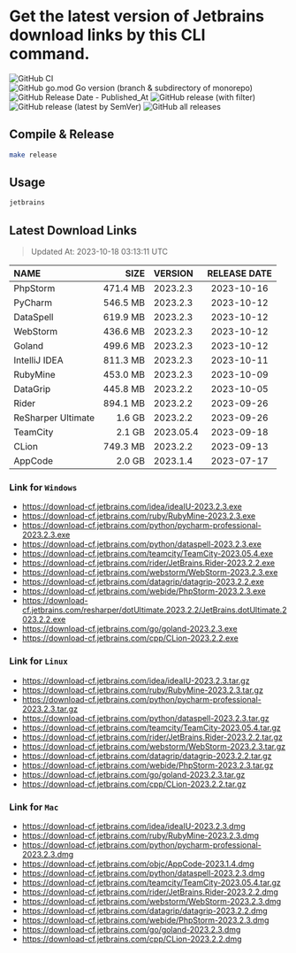 # Get the latest version of Jetbrains download links by this CLI command.

![GitHub CI](https://github.com/designinlife/jetbrains/actions/workflows/ci.yml/badge.svg)
![GitHub go.mod Go version (branch & subdirectory of monorepo)](https://img.shields.io/github/go-mod/go-version/designinlife/jetbrains/master)
![GitHub Release Date - Published_At](https://img.shields.io/github/release-date/designinlife/jetbrains)
![GitHub release (with filter)](https://img.shields.io/github/v/release/designinlife/jetbrains)
![GitHub release (latest by SemVer)](https://img.shields.io/github/downloads/designinlife/jetbrains/v1.1.8/total)
![GitHub all releases](https://img.shields.io/github/downloads/designinlife/jetbrains/total)

## Compile & Release

```bash
make release
```

## Usage

```bash
jetbrains
```

## Latest Download Links

> Updated At: 2023-10-18 03:13:11 UTC

| NAME | SIZE | VERSION | RELEASE DATE |
| :-- | --: | :-- | :--: |
| PhpStorm | 471.4 MB | 2023.2.3 | 2023-10-16 |
| PyCharm | 546.5 MB | 2023.2.3 | 2023-10-12 |
| DataSpell | 619.9 MB | 2023.2.3 | 2023-10-12 |
| WebStorm | 436.6 MB | 2023.2.3 | 2023-10-12 |
| Goland | 499.6 MB | 2023.2.3 | 2023-10-12 |
| IntelliJ IDEA | 811.3 MB | 2023.2.3 | 2023-10-11 |
| RubyMine | 453.0 MB | 2023.2.3 | 2023-10-09 |
| DataGrip | 445.8 MB | 2023.2.2 | 2023-10-05 |
| Rider | 894.1 MB | 2023.2.2 | 2023-09-26 |
| ReSharper Ultimate | 1.6 GB | 2023.2.2 | 2023-09-26 |
| TeamCity | 2.1 GB | 2023.05.4 | 2023-09-18 |
| CLion | 749.3 MB | 2023.2.2 | 2023-09-13 |
| AppCode | 2.0 GB | 2023.1.4 | 2023-07-17 |

### Link for `Windows`

* <https://download-cf.jetbrains.com/idea/ideaIU-2023.2.3.exe>
* <https://download-cf.jetbrains.com/ruby/RubyMine-2023.2.3.exe>
* <https://download-cf.jetbrains.com/python/pycharm-professional-2023.2.3.exe>
* <https://download-cf.jetbrains.com/python/dataspell-2023.2.3.exe>
* <https://download-cf.jetbrains.com/teamcity/TeamCity-2023.05.4.exe>
* <https://download-cf.jetbrains.com/rider/JetBrains.Rider-2023.2.2.exe>
* <https://download-cf.jetbrains.com/webstorm/WebStorm-2023.2.3.exe>
* <https://download-cf.jetbrains.com/datagrip/datagrip-2023.2.2.exe>
* <https://download-cf.jetbrains.com/webide/PhpStorm-2023.2.3.exe>
* <https://download-cf.jetbrains.com/resharper/dotUltimate.2023.2.2/JetBrains.dotUltimate.2023.2.2.exe>
* <https://download-cf.jetbrains.com/go/goland-2023.2.3.exe>
* <https://download-cf.jetbrains.com/cpp/CLion-2023.2.2.exe>

### Link for `Linux`

* <https://download-cf.jetbrains.com/idea/ideaIU-2023.2.3.tar.gz>
* <https://download-cf.jetbrains.com/ruby/RubyMine-2023.2.3.tar.gz>
* <https://download-cf.jetbrains.com/python/pycharm-professional-2023.2.3.tar.gz>
* <https://download-cf.jetbrains.com/python/dataspell-2023.2.3.tar.gz>
* <https://download-cf.jetbrains.com/teamcity/TeamCity-2023.05.4.tar.gz>
* <https://download-cf.jetbrains.com/rider/JetBrains.Rider-2023.2.2.tar.gz>
* <https://download-cf.jetbrains.com/webstorm/WebStorm-2023.2.3.tar.gz>
* <https://download-cf.jetbrains.com/datagrip/datagrip-2023.2.2.tar.gz>
* <https://download-cf.jetbrains.com/webide/PhpStorm-2023.2.3.tar.gz>
* <https://download-cf.jetbrains.com/go/goland-2023.2.3.tar.gz>
* <https://download-cf.jetbrains.com/cpp/CLion-2023.2.2.tar.gz>

### Link for `Mac`

* <https://download-cf.jetbrains.com/idea/ideaIU-2023.2.3.dmg>
* <https://download-cf.jetbrains.com/ruby/RubyMine-2023.2.3.dmg>
* <https://download-cf.jetbrains.com/python/pycharm-professional-2023.2.3.dmg>
* <https://download-cf.jetbrains.com/objc/AppCode-2023.1.4.dmg>
* <https://download-cf.jetbrains.com/python/dataspell-2023.2.3.dmg>
* <https://download-cf.jetbrains.com/teamcity/TeamCity-2023.05.4.tar.gz>
* <https://download-cf.jetbrains.com/rider/JetBrains.Rider-2023.2.2.dmg>
* <https://download-cf.jetbrains.com/webstorm/WebStorm-2023.2.3.dmg>
* <https://download-cf.jetbrains.com/datagrip/datagrip-2023.2.2.dmg>
* <https://download-cf.jetbrains.com/webide/PhpStorm-2023.2.3.dmg>
* <https://download-cf.jetbrains.com/go/goland-2023.2.3.dmg>
* <https://download-cf.jetbrains.com/cpp/CLion-2023.2.2.dmg>
